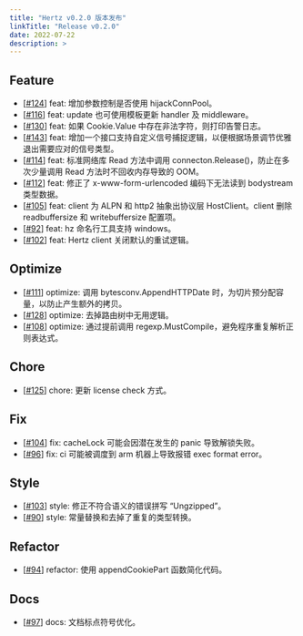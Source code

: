 ```yaml
---
title: "Hertz v0.2.0 版本发布"
linkTitle: "Release v0.2.0"
date: 2022-07-22
description: >
---
```


## Feature

* [[#124](https://github.com/cloudwego/hertz/pull/124)] feat: 增加参数控制是否使用 hijackConnPool。
* [[#116](https://github.com/cloudwego/hertz/pull/116)] feat: update 也可使用模板更新 handler 及 middleware。
* [[#130](https://github.com/cloudwego/hertz/pull/130)] feat: 如果 Cookie.Value 中存在非法字符，则打印告警日志。
* [[#143](https://github.com/cloudwego/hertz/pull/143)] feat: 增加一个接口支持自定义信号捕捉逻辑，以便根据场景调节优雅退出需要应对的信号类型。
* [[#114](https://github.com/cloudwego/hertz/pull/114)] feat: 标准网络库 Read 方法中调用 connecton.Release()，防止在多次少量调用 Read 方法时不回收内存导致的 OOM。
* [[#112](https://github.com/cloudwego/hertz/pull/112)] feat: 修正了 x-www-form-urlencoded 编码下无法读到 bodystream 类型数据。
* [[#105](https://github.com/cloudwego/hertz/pull/105)] feat: client 为 ALPN 和 http2 抽象出协议层 HostClient。client 删除 readbuffersize 和 writebuffersize 配置项。
* [[#92](https://github.com/cloudwego/hertz/pull/92)] feat: hz 命名行工具支持 windows。
* [[#102](https://github.com/cloudwego/hertz/pull/102)] feat: Hertz client 关闭默认的重试逻辑。

## Optimize

* [[#111](https://github.com/cloudwego/hertz/pull/111)] optimize: 调用 bytesconv.AppendHTTPDate 时，为切片预分配容量，以防止产生额外的拷贝。
* [[#128](https://github.com/cloudwego/hertz/pull/128)] optimize: 去掉路由树中无用逻辑。
* [[#108](https://github.com/cloudwego/hertz/pull/108)] optimize: 通过提前调用 regexp.MustCompile，避免程序重复解析正则表达式。

## Chore

* [[#125](https://github.com/cloudwego/hertz/pull/125)] chore: 更新 license check 方式。

## Fix

* [[#104](https://github.com/cloudwego/hertz/pull/104)] fix: cacheLock 可能会因潜在发生的 panic 导致解锁失败。
* [[#96](https://github.com/cloudwego/hertz/pull/96)] fix: ci 可能被调度到 arm 机器上导致报错 exec format error。

## Style

* [[#103](https://github.com/cloudwego/hertz/pull/103)] style: 修正不符合语义的错误拼写 “Ungzipped”。
* [[#90](https://github.com/cloudwego/hertz/pull/90)] style: 常量替换和去掉了重复的类型转换。

## Refactor

* [[#94](https://github.com/cloudwego/hertz/pull/94)] refactor: 使用 appendCookiePart 函数简化代码。

## Docs

* [[#97](https://github.com/cloudwego/hertz/pull/97)] docs: 文档标点符号优化。

